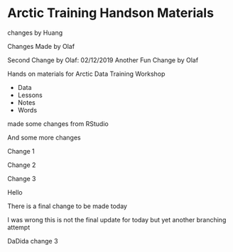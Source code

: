 # Arctic Training Handson Materials

changes by Huang

Changes Made by Olaf 


Second Change by Olaf: 02/12/2019
Another Fun Change by Olaf 


Hands on materials for Arctic Data Training Workshop 

* Data 
* Lessons 
* Notes 
* Words

made some changes from RStudio

And some more changes

Change 1 

Change 2 

Change 3 

Hello

There is a final change to be made today 

I was wrong this is not the final update for today but yet another branching attempt

DaDida change 3